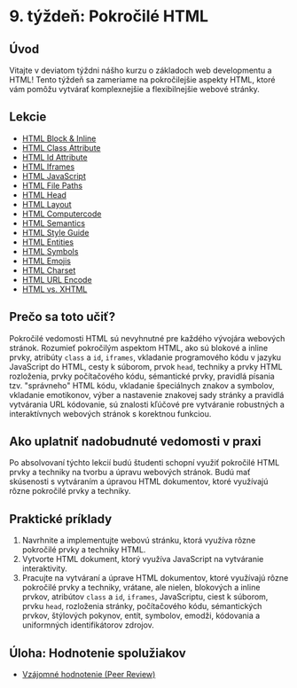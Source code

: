 # 9. týždeň: Pokročilé HTML

## Úvod

Vitajte v deviatom týždni nášho kurzu o základoch web developmentu a HTML! Tento týždeň sa zameriame na pokročilejšie aspekty HTML, ktoré vám pomôžu vytvárať komplexnejšie a flexibilnejšie webové stránky. 

## Lekcie

- [HTML Block & Inline](https://www.w3schools.com/html/html_blocks.asp)
- [HTML Class Attribute](https://www.w3schools.com/html/html_classes.asp)
- [HTML Id Attribute](https://www.w3schools.com/html/html_id.asp)
- [HTML Iframes](https://www.w3schools.com/html/html_iframe.asp)
- [HTML JavaScript](https://www.w3schools.com/html/html_scripts.asp)
- [HTML File Paths](https://www.w3schools.com/html/html_filepaths.asp)
- [HTML Head](https://www.w3schools.com/html/html_head.asp)
- [HTML Layout](https://www.w3schools.com/html/html_layout.asp)
- [HTML Computercode](https://www.w3schools.com/html/html_computercode_elements.asp)
- [HTML Semantics](https://www.w3schools.com/html/html5_semantic_elements.asp)
- [HTML Style Guide](https://www.w3schools.com/html/html5_syntax.asp)
- [HTML Entities](https://www.w3schools.com/html/html_entities.asp)
- [HTML Symbols](https://www.w3schools.com/html/html_symbols.asp)
- [HTML Emojis](https://www.w3schools.com/html/html_emojis.asp)
- [HTML Charset](https://www.w3schools.com/html/html_charset.asp)
- [HTML URL Encode](https://www.w3schools.com/html/html_urlencode.asp)
- [HTML vs. XHTML](https://www.w3schools.com/html/html_xhtml.asp)

## Prečo sa toto učiť?

Pokročilé vedomosti HTML sú nevyhnutné pre každého vývojára webových stránok. Rozumieť pokročilým aspektom HTML, ako sú blokové a inline prvky, atribúty `class` a `id`, `iframes`, vkladanie programového kódu v jazyku JavaScript do HTML, cesty k súborom, prvok `head`, techniky a prvky HTML rozloženia, prvky počítačového kódu, sémantické prvky, pravidlá písania tzv. "správneho" HTML kódu, vkladanie špeciálnych znakov a symbolov, vkladanie emotikonov, výber a nastavenie znakovej sady stránky a pravidlá vytvárania URL kódovanie, sú znalosti kľúčové pre vytváranie robustných a interaktívnych webových stránok s korektnou funkciou.

## Ako uplatniť nadobudnuté vedomosti v praxi

Po absolvovaní týchto lekcií budú študenti schopní využiť pokročilé HTML prvky a techniky na tvorbu a úpravu webových stránok. Budú mať skúsenosti s vytváraním a úpravou HTML dokumentov, ktoré využívajú rôzne pokročilé prvky a techniky.

## Praktické príklady

1. Navrhnite a implementujte webovú stránku, ktorá využíva rôzne pokročilé prvky a techniky HTML.
2. Vytvorte HTML dokument, ktorý využíva JavaScript na vytváranie interaktivity.
3. Pracujte na vytváraní a úprave HTML dokumentov, ktoré využívajú rôzne pokročilé prvky a techniky, vrátane, ale nielen, blokových a inline prvkov, atribútov `class` a `id`, `iframes`, JavaScriptu, ciest k súborom, prvku `head`, rozloženia stránky, počítačového kódu, sémantických prvkov, štýlových pokynov, entít, symbolov, emodži, kódovania a uniformných identifikátorov zdrojov.

## Úloha: Hodnotenie spolužiakov

- [Vzájomné hodnotenie (Peer Review)](/2_rocnik/1_polrok/lekcie/PeerReview.md)
